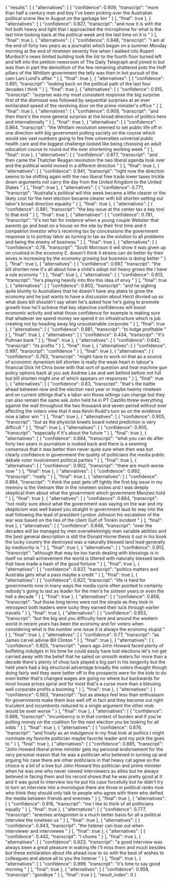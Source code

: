 {
  "results": [
    {
      "alternatives": [
        {
          "confidence": 0.909,
          "transcript": "more than half a century man and boy I've been picking over the Australian political scene like in August on the garbage bin "
        }
      ],
      "final": true
    },
    {
      "alternatives": [
        {
          "confidence": 0.827,
          "transcript": "and now it is with the hot both heavy and light that I approached the microphone for what is the last time looking back at the political week and the last time on it is "
        }
      ],
      "final": true
    },
    {
      "alternatives": [
        {
          "confidence": 0.848,
          "transcript": "I am at the end of forty two years as a journalist which began on a summer Monday morning at the end of nineteen seventy five when I walked into Rupert Murdoch's news limited building took the list to the fourth floor turned left and left into the petition newsroom of The Daily Telegraph and joined in but was then in part the demolition of the few remaining shattered pots the Hoff pillars of the Whitlam government the telly was then in hot pursuit of the cam Lani Lund's affair "
        }
      ],
      "final": true
    },
    {
      "alternatives": [
        {
          "confidence": 0.891,
          "transcript": "looking back on the political path of the last four decades I think "
        }
      ],
      "final": true
    },
    {
      "alternatives": [
        {
          "confidence": 0.915,
          "transcript": "surprise was my most consistent response the big surprise first of the dismissal was followed by sequential surprises at an ever exhilarated speed of the revolving door on the prime minister's office "
        }
      ],
      "final": true
    },
    {
      "alternatives": [
        {
          "confidence": 0.909,
          "transcript": "and then there's the more general surprise at the broad direction of politics here and internationally "
        }
      ],
      "final": true
    },
    {
      "alternatives": [
        {
          "confidence": 0.864,
          "transcript": "the Whitlam revolution seemed to set public life off in one direction with big government putting society on the course which would see vast numbers going to fee free universities universal public health care and the biggest challenge looked like being choosing an adult education course to round out the ever shortening working week "
        }
      ],
      "final": true
    },
    {
      "alternatives": [
        {
          "confidence": 0.877,
          "transcript": "and then came the Thatcher Reagan revolution the neo liberal agenda took over and the political world moved in a different direction "
        }
      ],
      "final": true
    },
    {
      "alternatives": [
        {
          "confidence": 0.941,
          "transcript": "right now the direction seems to be shifting again with the neo liberal free trade lower taxes trickle down arguments not carry the day from the United Kingdom to the United States "
        }
      ],
      "final": true
    },
    {
      "alternatives": [
        {
          "confidence": 0.771,
          "transcript": "Australia's political will this week became a little clearer or the likely cost for the next election became clearer with bill shorten setting out labor's broad direction equality "
        }
      ],
      "final": true
    },
    {
      "alternatives": [
        {
          "confidence": 0.881,
          "transcript": "the key issue at the center tax a key tool to that end "
        }
      ],
      "final": true
    },
    {
      "alternatives": [
        {
          "confidence": 0.781,
          "transcript": "it's not fair for instance when a young couple Webster that parents go and beat on a house on the site by their first time and it compatriot investor who's receiving tax by concessions the government response is to portray labor as turning to tax as the solution to all problems and being the enemy of business "
        }
      ],
      "final": true
    },
    {
      "alternatives": [
        {
          "confidence": 0.78,
          "transcript": "Scott Morrison it will show it was given up on crushed in the economy E. doesn't think it strains can do better by their wives is increasing by the economy growing but business is doing better "
        }
      ],
      "final": true
    },
    {
      "alternatives": [
        {
          "confidence": 0.687,
          "transcript": "the bill shorten now it's all about how a child's adopt not heavy grows the I have a rule economy "
        }
      ],
      "final": true
    },
    {
      "alternatives": [
        {
          "confidence": 0.813,
          "transcript": "he's playing heavily into this this idea of envy "
        }
      ],
      "final": true
    },
    {
      "alternatives": [
        {
          "confidence": 0.802,
          "transcript": "and he sighing quite bluntly to Australians that he doesn't have any plans to grow the economy and he just wants to have a discussion about Herzl divvied up so what does bill shouldn't say when he's asked how he's going to promote growth how he'll achieve that key objective confidences will boost economic activity and what those confidence for example is making sure that whatever we spend money we spend it on infrastructure which is job creating not by heading away big unsustainable corporate "
        }
      ],
      "final": true
    },
    {
      "alternatives": [
        {
          "confidence": 0.881,
          "transcript": "to lodge profitable "
        }
      ],
      "final": true
    },
    {
      "alternatives": [
        {
          "confidence": 0.434,
          "transcript": "it's Pullman bank "
        }
      ],
      "final": true
    },
    {
      "alternatives": [
        {
          "confidence": 0.642,
          "transcript": "its profits "
        }
      ],
      "final": true
    },
    {
      "alternatives": [
        {
          "confidence": 0.997,
          "transcript": "confidence "
        }
      ],
      "final": true
    },
    {
      "alternatives": [
        {
          "confidence": 0.763,
          "transcript": "might have to work on that as a source of economic dynamism bill shorten is really the weak heart in labour's financial Dick hit Chris bone with that sort of question and heal machine gun policy options back at you ask Andrew Lee and wet behind before not full but bill shorten might one of which appears on responses "
        }
      ],
      "final": true
    },
    {
      "alternatives": [
        {
          "confidence": 0.83,
          "transcript": "that's the battle ahead between now and the election next year or maybe twenty nineteen and on current sittings that's a labor win those sittings can change but they can also remain the same ask John held he in PT Castillo threw everything against the wall throughout the two thousand and seven period without ever affecting the voters view that it was Kevin Rudd's turn so on the evidence now a labor win "
        }
      ],
      "final": true
    },
    {
      "alternatives": [
        {
          "confidence": 0.905,
          "transcript": "but as the physicist kneels board noted prediction is very difficult "
        }
      ],
      "final": true
    },
    {
      "alternatives": [
        {
          "confidence": 0.905,
          "transcript": "especially if it's about the future "
        }
      ],
      "final": true
    },
    {
      "alternatives": [
        {
          "confidence": 0.884,
          "transcript": "what you can do after forty two years in journalism is looked back and there is a seeming consensus that it was better then never quite sure when then was but clearly confidence in government the quality of politicians the media public debate voter involvement political parties "
        }
      ],
      "final": true
    },
    {
      "alternatives": [
        {
          "confidence": 0.902,
          "transcript": "there are much worse now "
        }
      ],
      "final": true
    },
    {
      "alternatives": [
        {
          "confidence": 0.992,
          "transcript": "really "
        }
      ],
      "final": true
    },
    {
      "alternatives": [
        {
          "confidence": 0.884,
          "transcript": "I think the past gets off lightly the first big issue in my memory is the Vietnam War in the nineteen sixties and I was deeply skeptical then about what the government which government Menzies hold "
        }
      ],
      "final": true
    },
    {
      "alternatives": [
        {
          "confidence": 0.884,
          "transcript": "not really sure about what the government was saying on the war and my skepticism was well based you straight in government laud its way into the wall following the lead of president Lyndon Johnson his escalation of the war was based on the lies of the client Gulf of Tonkin incident "
        }
      ],
      "final": true
    },
    {
      "alternatives": [
        {
          "confidence": 0.848,
          "transcript": "over the decades will be managed by men overwhelmingly men variable abilities and the best general description is still the Donald Horne thesis it out in his book the lucky country the destroyed was a naturally blessed land lead generally by mediocrity is "
        }
      ],
      "final": true
    },
    {
      "alternatives": [
        {
          "confidence": 0.913,
          "transcript": "although that may be too harsh dealing with blessings is in itself no small achievement the world is littered with naturally blessed lands that have made a hash of the good fortune "
        }
      ],
      "final": true
    },
    {
      "alternatives": [
        {
          "confidence": 0.837,
          "transcript": "politics matters and Australia gets what a pass maybe a credit "
        }
      ],
      "final": true
    },
    {
      "alternatives": [
        {
          "confidence": 0.827,
          "transcript": "life is hard for governments now in many ways the media cycle often pointed to certainly nobody's going to last as leader for the men's he sixteen years or even the hell a decade "
        }
      ],
      "final": true
    },
    {
      "alternatives": [
        {
          "confidence": 0.858,
          "transcript": "but those long terms were not the simple as they look in retrospect both leaders were lucky they earned their luck through earlier travails "
        }
      ],
      "final": true
    },
    {
      "alternatives": [
        {
          "confidence": 0.953,
          "transcript": "but the big and you difficulty here and around the western world in recent years has been the economy and for voters when considering what is the number one issue it is always the economy stupid "
        }
      ],
      "final": true
    },
    {
      "alternatives": [
        {
          "confidence": 0.77,
          "transcript": "as James carvel advise Bill Clinton "
        }
      ],
      "final": true
    },
    {
      "alternatives": [
        {
          "confidence": 0.825,
          "transcript": "years ago John Howard faced plenty of buffeting indulges in his time he could easily have lost elections let's not get carried away with the belief that he sailed on smooth waters for more than a decade there's plenty of chop luck played a big part in his longevity but the held years had a big structural advantage broadly the voters thought though doing fairly well they were better off in the prospects were for the kids to do even better that's changed wages are going no where but backwards for most house prices spiral and for most that's a curse more than a blessing well corporate profits a booming "
        }
      ],
      "final": true
    },
    {
      "alternatives": [
        {
          "confidence": 0.903,
          "transcript": "but as always feel less than enthusiasm for governments make them less well off in fact and they become out right truculent and incumbents reduced to a single argument the other mob would be even worse "
        }
      ],
      "final": true
    },
    {
      "alternatives": [
        {
          "confidence": 0.889,
          "transcript": "incumbency is in that context of burden and if you're putting money on the coalition for the next election you be looking for all odds "
        }
      ],
      "final": true
    },
    {
      "alternatives": [
        {
          "confidence": 0.876,
          "transcript": "and finally as an indulgence in my final look at politics I might nominate my favorite politician maybe favorite leader and my pick the goes to "
        }
      ],
      "final": true
    },
    {
      "alternatives": [
        {
          "confidence": 0.885,
          "transcript": "John Howard liberal prime minister gets my personal endorsement for the very personal reason that he was a politician who believed in turning up and arguing his case there are other politicians in that heavy cat agree so the choice is a bit of a tree but John Howard this politician and prime minister when he was one who never viewed interviewers as allies but he always believed in facing them and his record shows that he was pretty good at it and it was good to interview too he put his case forcefully but he didn't try to turn an interview into a monologue there are those in political ranks now who think they should only talk to people who agree with them who defied the media between friends and enemies "
        }
      ],
      "final": true
    },
    {
      "alternatives": [
        {
          "confidence": 0.916,
          "transcript": "me I like to think of all politicians equally "
        }
      ],
      "final": true
    },
    {
      "alternatives": [
        {
          "confidence": 0.777,
          "transcript": "enemies antagonism is a much better basis for all a political interview the nineteen us "
        }
      ],
      "final": true
    },
    {
      "alternatives": [
        {
          "confidence": 0.943,
          "transcript": "the listener can lose out when interviewer and interviewee "
        }
      ],
      "final": true
    },
    {
      "alternatives": [
        {
          "confidence": 0.442,
          "transcript": "I chums "
        }
      ],
      "final": true
    },
    {
      "alternatives": [
        {
          "confidence": 0.823,
          "transcript": "a good interview was always been a great pleasure in waking life I'll miss them and much besides but these exhilaration about life ahead now to so with the best of wishes to colleagues and above all to you the listener "
        }
      ],
      "final": true
    },
    {
      "alternatives": [
        {
          "confidence": 0.999,
          "transcript": "it's time to say good morning "
        }
      ],
      "final": true
    },
    {
      "alternatives": [
        {
          "confidence": 0.958,
          "transcript": "goodbye "
        }
      ],
      "final": true
    }
  ],
  "result_index": 0
}
